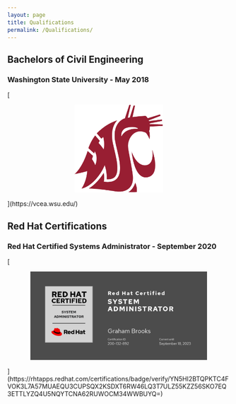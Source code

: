 ```yaml
---
layout: page
title: Qualifications
permalink: /Qualifications/
---
```


## Bachelors of Civil Engineering
### Washington State University - May 2018

[<p align="center">
    <img width="200" src="/images/WSU_Voiland_CEA.png">
</p>](https://vcea.wsu.edu/)

## Red Hat Certifications
### Red Hat Certified Systems Administrator - September 2020

[<p align="center">
    <img width="400" src="/images/RHCSA.png" >
</p>](https://rhtapps.redhat.com/certifications/badge/verify/YN5HI2BTQPKTC4FVOK3L7A57MUAEQU3CUPSQX2KSDXT6RW46LQ3T7ULZ55KZZ56SKO7EQ3ETTLYZQ4U5NQYTCNA62RUWOCM34WWBUYQ=)
